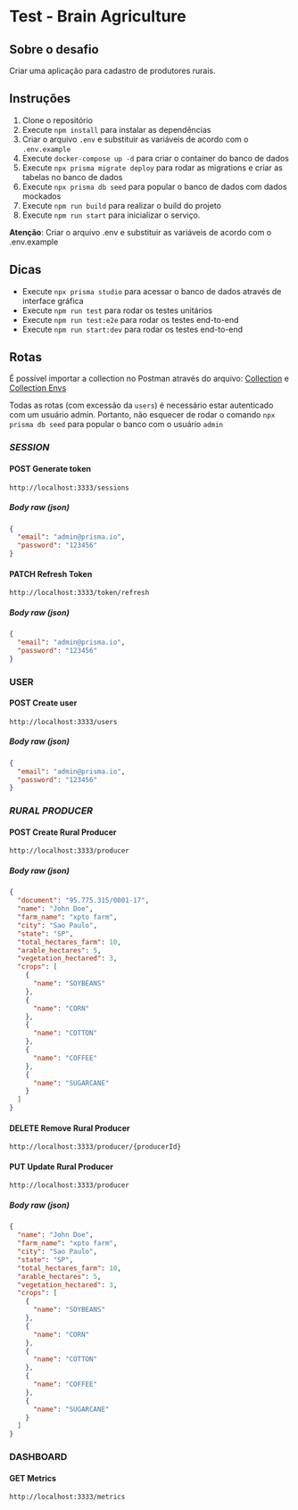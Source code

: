 # Test - Brain Agriculture

## Sobre o desafio

Criar uma aplicação para cadastro de produtores rurais.

## Instruções

1. Clone o repositório
2. Execute `npm install` para instalar as dependências
3. Criar o arquivo `.env` e substituir as variáveis de acordo com o `.env.example`
4. Execute `docker-compose up -d` para criar o container do banco de dados
5. Execute `npx prisma migrate deploy` para rodar as migrations e criar as tabelas no banco de dados
6. Execute `npx prisma db seed` para popular o banco de dados com dados mockados
7. Execute `npm run build` para realizar o build do projeto
8. Execute `npm run start` para inicializar o serviço.

**Atenção**: Criar o arquivo .env e substituir as variáveis de acordo com o .env.example

## Dicas

- Execute `npx prisma studio` para acessar o banco de dados através de interface gráfica
- Execute `npm run test` para rodar os testes unitários
- Execute `npm run test:e2e` para rodar os testes end-to-end
- Execute `npm run start:dev` para rodar os testes end-to-end

## Rotas

É possível importar a collection no Postman através do arquivo: [Collection](./collection.json) e [Collection Envs](./collection-envs.json)

Todas as rotas (com excessão da `users`) é necessário estar autenticado com um usuário admin. Portanto, não esquecer de rodar o comando `npx prisma db seed` para popular o banco com o usuário `admin`

### **_SESSION_**

#### **POST** Generate token

```
http://localhost:3333/sessions
```

##### Body raw (json)

```json
{
  "email": "admin@prisma.io",
  "password": "123456"
}
```

#### **PATCH** Refresh Token

```
http://localhost:3333/token/refresh
```

##### Body raw (json)

```json
{
  "email": "admin@prisma.io",
  "password": "123456"
}
```

### **USER**

#### **POST** Create user

```
http://localhost:3333/users
```

##### Body raw (json)

```json
{
  "email": "admin@prisma.io",
  "password": "123456"
}
```

### **_RURAL PRODUCER_**

#### **POST** Create Rural Producer

```
http://localhost:3333/producer
```

##### Body raw (json)

```json
{
  "document": "95.775.315/0001-17",
  "name": "John Doe",
  "farm_name": "xpto farm",
  "city": "Sao Paulo",
  "state": "SP",
  "total_hectares_farm": 10,
  "arable_hectares": 5,
  "vegetation_hectared": 3,
  "crops": [
    {
      "name": "SOYBEANS"
    },
    {
      "name": "CORN"
    },
    {
      "name": "COTTON"
    },
    {
      "name": "COFFEE"
    },
    {
      "name": "SUGARCANE"
    }
  ]
}
```

#### **DELETE** Remove Rural Producer

```
http://localhost:3333/producer/{producerId}
```

#### **PUT** Update Rural Producer

```
http://localhost:3333/producer
```

##### Body raw (json)

```json
{
  "name": "John Doe",
  "farm_name": "xpto farm",
  "city": "Sao Paulo",
  "state": "SP",
  "total_hectares_farm": 10,
  "arable_hectares": 5,
  "vegetation_hectared": 3,
  "crops": [
    {
      "name": "SOYBEANS"
    },
    {
      "name": "CORN"
    },
    {
      "name": "COTTON"
    },
    {
      "name": "COFFEE"
    },
    {
      "name": "SUGARCANE"
    }
  ]
}
```

### **DASHBOARD**

#### **GET** Metrics

```
http://localhost:3333/metrics
```
